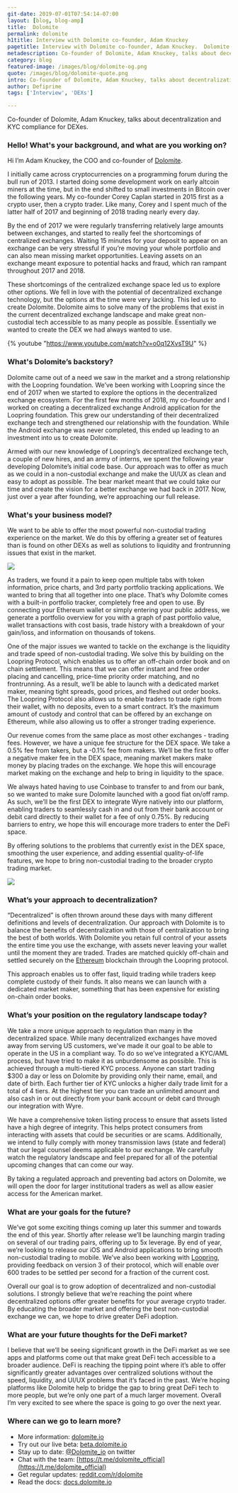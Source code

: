 ```yaml
---
git-date: 2019-07-01T07:54:14-07:00
layout: [blog, blog-amp]
title:  Dolomite
permalink: dolomite
h1title: Interview with Dolomite co-founder, Adam Knuckey
pagetitle: Interview with Dolomite co-founder, Adam Knuckey.  Dolomite DEX Review.
metadescription: Co-founder of Dolomite, Adam Knuckey, talks about decentralization and KYC compliance for DEXes.  
category: blog
featured-image: /images/blog/dolomite-og.png
quote: /images/blog/dolomite-quote.png
intro: Co-founder of Dolomite, Adam Knuckey, talks about decentralization and KYC compliance for DEXes.  
author: Defiprime
tags: ['Interview', 'DEXs']

---
```

Co-founder of Dolomite, Adam Knuckey, talks about decentralization and KYC compliance for DEXes.  

### Hello! What's your background, and what are you working on?

Hi I’m Adam Knuckey, the COO and co-founder of [Dolomite](https://dolomite.io/).

I initially came across cryptocurrencies on a programming forum during the bull run of 2013. I started doing some development work on early altcoin miners at the time, but in the end shifted to small investments in Bitcoin over the following years. My co-founder Corey Caplan started in 2015 first as a crypto user, then a crypto trader. Like many, Corey and I spent much of the latter half of 2017 and beginning of 2018 trading nearly every day.

By the end of 2017 we were regularly transferring relatively large amounts between exchanges, and started to really feel the shortcomings of centralized exchanges. Waiting 15 minutes for your deposit to appear on an exchange can be very stressful if you’re moving your whole portfolio and can also mean missing market opportunities. Leaving assets on an exchange meant exposure to potential hacks and fraud, which ran rampant throughout 2017 and 2018.

These shortcomings of the centralized exchange space led us to explore other options. We fell in love with the potential of decentralized exchange technology, but the options at the time were very lacking. This led us to create Dolomite. Dolomite aims to solve many of the problems that exist in the current decentralized exchange landscape and make great non-custodial tech accessible to as many people as possible. Essentially we wanted to create the DEX we had always wanted to use.

{% youtube "https://www.youtube.com/watch?v=o0q12XvsT9U" %}

### What's Dolomite’s backstory?

Dolomite came out of a need we saw in the market and a strong relationship with the Loopring foundation. We’ve been working with Loopring since the end of 2017 when we started to explore the options in the decentralized exchange ecosystem. For the first few months of 2018, my co-founder and I worked on creating a decentralized exchange Android application for the Loopring foundation. This grew our understanding of their decentralized exchange tech and strengthened our relationship with the foundation. While the Android exchange was never completed, this ended up leading to an investment into us to create Dolomite.

Armed with our new knowledge of Loopring’s decentralized exchange tech, a couple of new hires, and an army of interns, we spent the following year developing Dolomite’s initial code base. Our approach was to offer as much as we could in a non-custodial exchange and make the UI/UX as clean and easy to adopt as possible. The bear market meant that we could take our time and create the vision for a better exchange we had back in 2017. Now, just over a year after founding, we’re approaching our full release.

### What's your business model?

We want to be able to offer the most powerful non-custodial trading experience on the market. We do this by offering a greater set of features than is found on other DEXs as well as solutions to liquidity and frontrunning issues that exist in the market.

![](/images/blog/dolomite2.png)

As traders, we found it a pain to keep open multiple tabs with token information, price charts, and 3rd party portfolio tracking applications. We wanted to bring that all together into one place. That’s why Dolomite comes with a built-in portfolio tracker, completely free and open to use. By connecting your Ethereum wallet or simply entering your public address, we generate a portfolio overview for you with a graph of past portfolio value, wallet transactions with cost basis, trade history with a breakdown of your gain/loss, and information on thousands of tokens.

One of the major issues we wanted to tackle on the exchange is the liquidity and trade speed of non-custodial trading. We solve this by building on the Loopring Protocol, which enables us to offer an off-chain order book and on chain settlement. This means that we can offer instant and free order placing and cancelling, price-time priority order matching, and no frontrunning. As a result, we’ll be able to launch with a dedicated market maker, meaning tight spreads, good prices, and fleshed out order books. The Loopring Protocol also allows us to enable traders to trade right from their wallet, with no deposits, even to a smart contract. It’s the maximum amount of custody and control that can be offered by an exchange on Ethereum, while also allowing us to offer a stronger trading experience.

Our revenue comes from the same place as most other exchanges - trading fees. However, we have a unique fee structure for the DEX space. We take a 0.5% fee from takers, but a -0.1% fee from makers. We’ll be the first to offer a negative maker fee in the DEX space, meaning market makers make money by placing trades on the exchange. We hope this will encourage market making on the exchange and help to bring in liquidity to the space.

We always hated having to use Coinbase to transfer to and from our bank, so we wanted to make sure Dolomite launched with a good fiat on/off ramp. As such, we’ll be the first DEX to integrate Wyre natively into our platform, enabling traders to seamlessly cash in and out from their bank account or debit card directly to their wallet for a fee of only 0.75%. By reducing barriers to entry, we hope this will encourage more traders to enter the DeFi space.

By offering solutions to the problems that currently exist in the DEX space, smoothing the user experience, and adding essential quality-of-life features, we hope to bring non-custodial trading to the broader crypto trading market.

![](/images/blog/dolomite1.png)

### What’s your approach to decentralization?

“Decentralized” is often thrown around these days with many different definitions and levels of decentralization. Our approach with Dolomite is to balance the benefits of decentralization with those of centralization to bring the best of both worlds. With Dolomite you retain full control of your assets the entire time you use the exchange, with assets never leaving your wallet until the moment they are traded. Trades are matched quickly off-chain and settled securely on the [Ethereum](/ethereum) blockchain through the Loopring protocol.

This approach enables us to offer fast, liquid trading while traders keep complete custody of their funds. It also means we can launch with a dedicated market maker, something that has been expensive for existing on-chain order books.

### What’s your position on the regulatory landscape today?

We take a more unique approach to regulation than many in the decentralized space. While many decentralized exchanges have moved away from serving US customers, we’ve made it our goal to be able to operate in the US in a compliant way. To do so we’ve integrated a KYC/AML process, but have tried to make it as unburdensome as possible. This is achieved through a multi-tiered KYC process. Anyone can start trading $300 a day or less on Dolomite by providing only their name, email, and date of birth. Each further tier of KYC unlocks a higher daily trade limit for a total of 4 tiers. At the highest tier you can trade an unlimited amount and also cash in or out directly from your bank account or debit card through our integration with Wyre.

We have a comprehensive token listing process to ensure that assets listed have a high degree of integrity. This helps protect consumers from interacting with assets that could be securities or are scams. Additionally, we intend to fully comply with money transmission laws (state and federal) that our legal counsel deems applicable to our exchange. We carefully watch the regulatory landscape and feel prepared for all of the potential upcoming changes that can come our way.

By taking a regulated approach and preventing bad actors on Dolomite, we will open the door for larger institutional traders as well as allow easier access for the American market.

### What are your goals for the future?

We’ve got some exciting things coming up later this summer and towards the end of this year. Shortly after release we’ll be launching margin trading on several of our trading pairs, offering up to 5x leverage. By end of year, we’re looking to release our iOS and Android applications to bring smooth non-custodial trading to mobile. We’ve also been working with [Loopring](/loopring-protocol), providing feedback on version 3 of their protocol, which will enable over 600 trades to be settled per second for a fraction of the current cost.

Overall our goal is to grow adoption of decentralized and non-custodial solutions. I strongly believe that we’re reaching the point where decentralized options offer greater benefits for your average crypto trader. By educating the broader market and offering the best non-custodial exchange we can, we hope to drive greater DeFi adoption.

### What are your future thoughts for the DeFi market?

I believe that we’ll be seeing significant growth in the DeFi market as we see apps and platforms come out that make great DeFi tech accessible to a broader audience. DeFi is reaching the tipping point where it’s able to offer significantly greater advantages over centralized solutions without the speed, liquidity, and UI/UX problems that it’s faced in the past. We’re hoping platforms like Dolomite help to bridge the gap to bring great DeFi tech to more people, but we’re only one part of a much larger movement. Overall I’m very excited to see where the space is going to go over the next year.

### Where can we go to learn more?

- More information: [dolomite.io](https://dolomite.io/)
- Try out our live beta: [beta.dolomite.io](https://beta.dolomite.io)
- Stay up to date: [@Dolomite_io](https://twitter.com/@Dolomite_io) on twitter
- Chat with the team: [https://t.me/dolomite_official](https://t.me/dolomite_official)
- Get regular updates: [reddit.com/r/dolomite](https://www.reddit.com/r/Dolomite/)
- Read the docs: [docs.dolomite.io](https://docs.dolomite.io/)

